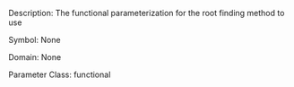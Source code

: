 Description: The functional parameterization for the root finding method to use

Symbol: None

Domain: None

Parameter Class: functional

